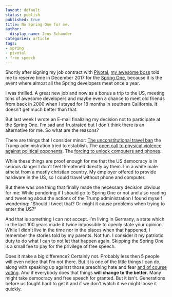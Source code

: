 ```yaml
---
layout: default
status: publish
published: true
title: No Spring One for me.
author:
  display_name: Jens Schauder
categories: article
tags:
- spring
- pivotal
- free speech
---
```

Shortly after signing my job contract with [Pivotal](https://pivotal.io/), [my awesome boss](https://twitter.com/olivergierke) told me to reserve time in December 2017 for the [Spring One](https://springoneplatform.io/), because it is the event where almost all the Spring developers meet once a year.

I was thrilled. A great new job and now as a bonus a trip to the US, meeting tons of awesome developers and maybe even a chance to meet old friends from back in 2000 when I stayed for 18 months in southern California. It doesn't get much better than that.

But last week I wrote an E-mail finalizing my decision not to participate at the Spring One.
I'm sad and frustrated but I don't think there is an alternative for me. So what are the reasons?

There are things that I consider minor: [The unconstitutional travel ban](http://thehill.com/blogs/pundits-blog/the-administration/318116-what-makes-trumps-travel-ban-so-unconstitutional) the Trump administration tried to establish. The [open call to physical violence against political opponents](http://www.weeklystandard.com/protester-would-be-carried-out-on-a-stretcher-in-the-old-days-trump-reminisces/article/2001211). The [forcing to unlock computers and phones](https://www.theverge.com/2017/2/12/14583124/nasa-sidd-bikkannavar-detained-cbp-phone-search-trump-travel-ban). 

While these things are proof enough for me that the US democracy is in serious danger I don't feel threatened directly by them. I'm a white male atheist from a mostly christian country. My employer offered to provide hardware in the US, so I could travel without phone and computer. 

But there was one thing that finally made the necessary decision obvious for me: While pondering if I should go to Spring One or not and also reading and tweeting about the actions of the Trump administration I found myself wondering: "Should I tweet that? Or might it cause problems when trying to enter the US?" 

And that is something I can not accept. I'm living in Germany, a state which in the last 100 years made it twice impossible to openly state your opinion. While I didn't live in the time nor in the places when that happened, I remember the stories told by my parents. Not fun. I consider it my patriotic duty to do what I can to not let that happen again. Skipping the Spring One is a small fee to pay for the privilege of free speech. 
 
Does it make a big difference? Certainly not. Probably less then 5 people will even notice that I'm not there. But it is one of the little things I can do, along with speaking up against those preaching hate and fear [and of course voting](https://twitter.com/afcSharky/status/864873300329156609). And if everybody does that things **will change to the better**.
Many might take democracy and free speech for granted. But it isn't. Generations before us fought hard to get it and if we don't watch it we might loose it quickly.
